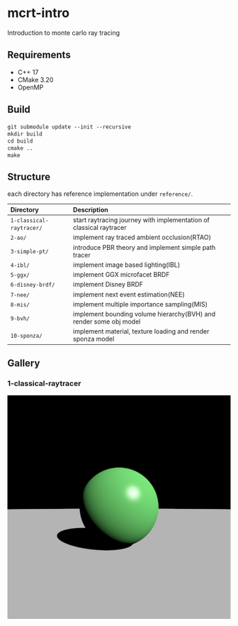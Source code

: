 # mcrt-intro

Introduction to monte carlo ray tracing

## Requirements

* C++ 17
* CMake 3.20
* OpenMP

## Build

```
git submodule update --init --recursive
mkdir build
cd build
cmake ..
make
```

## Structure

each directory has reference implementation under `reference/`.

|Directory|Description|
|:--|:--|
|`1-classical-raytracer/`|start raytracing journey with implementation of classical raytracer|
|`2-ao/`|implement ray traced ambient occlusion(RTAO)|
|`3-simple-pt/`|introduce PBR theory and implement simple path tracer|
|`4-ibl/`|implement image based lighting(IBL)|
|`5-ggx/`|implement GGX microfacet BRDF|
|`6-disney-brdf/`|implement Disney BRDF|
|`7-nee/`|implement next event estimation(NEE)|
|`8-mis/`|implement multiple importance sampling(MIS)|
|`9-bvh/`|implement bounding volume hierarchy(BVH) and render some obj model|
|`10-sponza/`|implement material, texture loading and render sponza model|

## Gallery

### 1-classical-raytracer

![](img/1-classical-raytracer.png)
